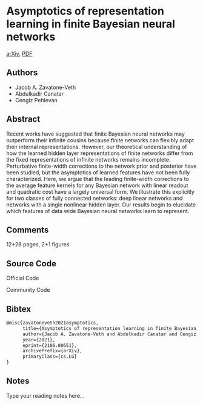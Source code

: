 
# Asymptotics of representation learning in finite Bayesian neural networks

[arXiv](https://arxiv.org/abs/2106.0651), [PDF](https://arxiv.org/pdf/2106.0651.pdf)

## Authors

- Jacob A. Zavatone-Veth
- Abdulkadir Canatar
- Cengiz Pehlevan

## Abstract

Recent works have suggested that finite Bayesian neural networks may outperform their infinite cousins because finite networks can flexibly adapt their internal representations. However, our theoretical understanding of how the learned hidden layer representations of finite networks differ from the fixed representations of infinite networks remains incomplete. Perturbative finite-width corrections to the network prior and posterior have been studied, but the asymptotics of learned features have not been fully characterized. Here, we argue that the leading finite-width corrections to the average feature kernels for any Bayesian network with linear readout and quadratic cost have a largely universal form. We illustrate this explicitly for two classes of fully connected networks: deep linear networks and networks with a single nonlinear hidden layer. Our results begin to elucidate which features of data wide Bayesian neural networks learn to represent.

## Comments

12+28 pages, 2+1 figures

## Source Code

Official Code



Community Code



## Bibtex

```tex
@misc{zavatoneveth2021asymptotics,
      title={Asymptotics of representation learning in finite Bayesian neural networks}, 
      author={Jacob A. Zavatone-Veth and Abdulkadir Canatar and Cengiz Pehlevan},
      year={2021},
      eprint={2106.00651},
      archivePrefix={arXiv},
      primaryClass={cs.LG}
}
```

## Notes

Type your reading notes here...


